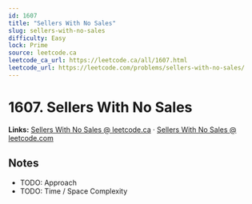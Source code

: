 ```yaml
--- 
id: 1607
title: "Sellers With No Sales"
slug: sellers-with-no-sales
difficulty: Easy
lock: Prime
source: leetcode.ca
leetcode_ca_url: https://leetcode.ca/all/1607.html
leetcode_url: https://leetcode.com/problems/sellers-with-no-sales/
---
```


# 1607. Sellers With No Sales

**Links:** [Sellers With No Sales @ leetcode.ca](https://leetcode.ca/all/1607.html) · [Sellers With No Sales @ leetcode.com](https://leetcode.com/problems/sellers-with-no-sales/)

## Notes
- TODO: Approach
- TODO: Time / Space Complexity

